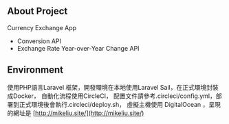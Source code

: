 
## About Project

Currency Exchange App

- Conversion API
- Exchange Rate Year-over-Year Change API


## Environment

使用PHP語言Laravel 框架，開發環境在本地使用Laravel Sail，在正式環境封裝成Docker，
自動化流程使用CircleCI， 配置文件請參考.circleci/config.yml，部署到正式環境後會執行.circleci/deploy.sh，
虛擬主機使用 DigitalOcean ，呈現的網址是 [http://mikeliu.site/](http://mikeliu.site/)